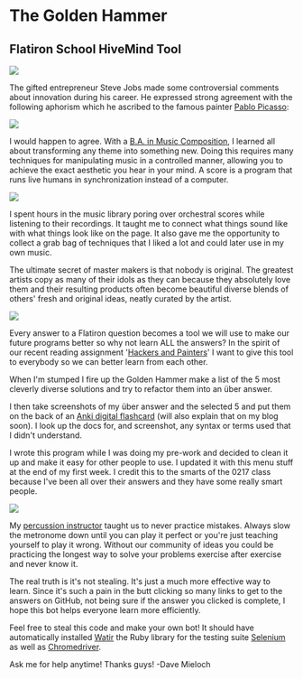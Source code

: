 <h1>The Golden Hammer</h1>
<h2>Flatiron School HiveMind Tool</h2>

<img src="https://drumnation.github.io/images/the-golden-hammer/steve_jobs_quote.png" class="left">

<p>The gifted entrepreneur Steve Jobs made some
controversial comments about innovation during his career.
He expressed strong agreement with the following aphorism
which he ascribed to the famous painter <a
href="http://www.picasso.fr/us/picasso_page_index.php"
target="_blank">Pablo Picasso</a>:</p>

<img src="https://drumnation.github.io/images/the-golden-hammer/pablo_picasso_quote.png">

<p>I would happen to agree. With a <a
href="http://www.wcupa.edu/arts-humanities/music/musicTheory/undergraduate.aspx"
target="_blank">B.A. in Music Composition</a>, I learned all
about transforming any theme into something new. Doing this
requires many techniques for manipulating music in a
controlled manner, allowing you to achieve the exact
aesthetic you hear in your mind. A score is a program that
runs live humans in synchronization instead of a
computer.</p>

<img src="https://drumnation.github.io/images/the-golden-hammer/music-library.jpg">

<p>I spent hours in the music library poring over orchestral
scores while listening to their recordings. It taught me to
connect what things sound like with what things look like on
the page. It also gave me the opportunity to collect a grab
bag of techniques that I liked a lot and could later use in
my own music.</p>

<p>The ultimate secret of master makers is that nobody is
original. The greatest artists copy as many of their idols
as they can because they absolutely love them and their
resulting products often become beautiful diverse blends of
others' fresh and original ideas, neatly curated by the
artist.</p>

<img src="https://drumnation.github.io/images/the-golden-hammer/einstein_quote.png">

<p>Every answer to a Flatiron question becomes a tool we
will use to make our future programs better so why not learn
ALL the answers? In the spirit of our recent reading
assignment '<a href="http://www.paulgraham.com/hp.html"
target="_blank">Hackers and Painters</a>' I want to give
this tool to everybody so we can better learn from each
other.</p>

<p>When I'm stumped I fire up the Golden Hammer make a list
of the 5 most cleverly diverse solutions and try to
refactor them into an über answer.</p>

<p>I then take screenshots of my über answer and the
selected 5 and put them on the back of an <a
href="https://apps.ankiweb.net/" target="_blank">Anki
digital flashcard</a> (will also explain that on my blog
soon). I look up the docs for, and screenshot, any syntax or
terms used that I didn't understand.</p>

<p>I wrote this program while I was doing my pre-work and
decided to clean it up and make it easy for other people to
use. I updated it with this menu stuff at the end of my
first week.  I credit this to the smarts of the 0217 class
because I've been all over their answers and they have some
really smart people.</p>

<img src="https://drumnation.github.io/images/the-golden-hammer/chris_hanning.jpg" class="left">

<p>My <a
href="https://www.wcupa.edu/arts-humanities/music/appliedMusic/cHanning.aspx"
target="_blank">percussion instructor</a> taught us to never
practice mistakes. Always slow the metronome down until you
can play it perfect or you're just teaching yourself to play
it wrong.  Without our community of ideas you could be
practicing the longest way to solve your problems exercise
after exercise and never know it.</p>

<p>The real truth is it's not stealing. It's just a much
more effective way to learn. Since it's such a pain in the
butt clicking so many links to get to the answers on GitHub,
not being sure if the answer you clicked is complete, I hope
this bot helps everyone learn more efficiently.</p>

<p>Feel free to steal this code and make your own bot! It
should have automatically installed <a href="http://watir.github.io/docs/home" target="_blank">Watir</a> the Ruby library
for the testing suite <a href="http://www.seleniumhq.org/" target="_blank">Selenium</a> as well as <a href="https://sites.google.com/a/chromium.org/chromedriver/downloads" target="_blank">Chromedriver</a>.</p>

<p>Ask me for help anytime! Thanks guys! -Dave Mieloch</p>
